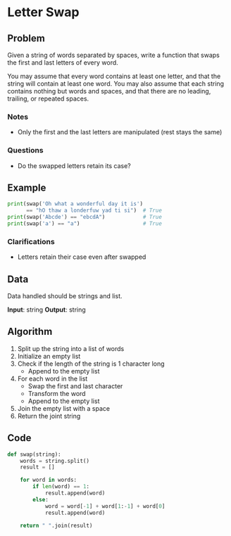 # Letter Swap
## Problem
Given a string of words separated by spaces, write a function that swaps the first and last letters of every word.

You may assume that every word contains at least one letter, and that the string will contain at least one word. You may also assume that each string contains nothing but words and spaces, and that there are no leading, trailing, or repeated spaces.

### Notes
- Only the first and the last letters are manipulated (rest stays the same)

### Questions
- Do the swapped letters retain its case?

## Example
```python
print(swap('Oh what a wonderful day it is')
      == "hO thaw a londerfuw yad ti si")  # True
print(swap('Abcde') == "ebcdA")            # True
print(swap('a') == "a")                    # True
```

### Clarifications
- Letters retain their case even after swapped

## Data
Data handled should be strings and list.

**Input**: string
**Output**: string

## Algorithm
1. Split up the string into a list of words
2. Initialize an empty list
3. Check if the length of the string is 1 character long
	- Append to the empty list
4.  For each word in the list
	- Swap the first and last character
	- Transform the word
	- Append to the empty list
5. Join the empty list with a space
6. Return the joint string

## Code
```python
def swap(string):
	words = string.split()
	result = []

	for word in words:
		if len(word) == 1:
			result.append(word)
		else:
			word = word[-1] + word[1:-1] + word[0]
			result.append(word)

	return " ".join(result)
```